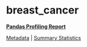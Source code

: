 # breast_cancer

[**Pandas Profiling Report**](https://epistasislab.github.io/penn-ml-benchmarks/profile/breast_cancer.html)

[Metadata](metadata.yaml) | [Summary Statistics](summary_stats.csv)

